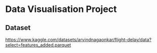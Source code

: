 # Data Visualisation Project

## Dataset

https://www.kaggle.com/datasets/arvindnagaonkar/flight-delay/data?select=features_added.parquet
